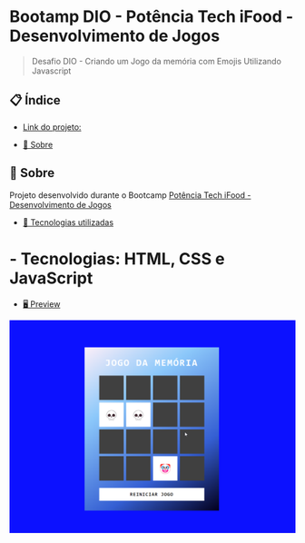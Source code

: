 # Bootamp DIO - Potência Tech iFood - Desenvolvimento de Jogos
> Desafio DIO - Criando um Jogo da memória com Emojis Utilizando Javascript

## 📋 Índice
- [Link do projeto:](https://finandolopes.github.io/Jogo_Da_Memoria/)

- [📖 Sobre](#-Sobre)
## 📖 Sobre
Projeto desenvolvido durante o Bootcamp [Potência Tech iFood - Desenvolvimento de Jogos](https://web.dio.me/track/potencia-tech-ifood-desenvolvimento-de-jogos)


- [🚀 Tecnologias utilizadas](#-Tecnologias-utilizadas)

# - Tecnologias: HTML, CSS e JavaScript

- [🖥 Preview](#-Preview)

![Jogo da Memória JavaScript](./screenshot/jogo-memoria.png)


